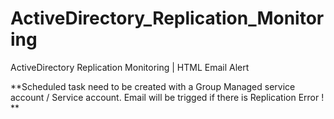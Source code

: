 # ActiveDirectory_Replication_Monitoring
ActiveDirectory Replication Monitoring | HTML Email Alert

**Scheduled task need to be created with a Group Managed service account / Service account. Email will be trigged if there is Replication Error ! **
